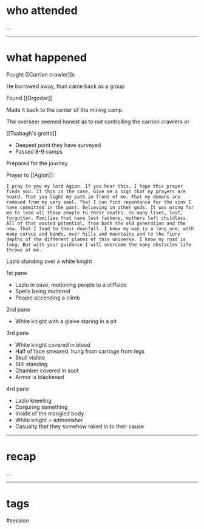 # who attended

...

---
# what happened

Fought [[Carrion crawler]]s

He burrowed away, than came back as a group

Found [[Orgodar]] 

Made it back to the center of the mining camp

The overseer seemed honest as to not controlling the carrion crawlers or

[[Tsabagh's grotto]]
- Deepest point they have surveyed
- Passed 8-9 camps

Prepared for the journey

Prayer to [[Agion]]:
```
I pray to you my lord Agion. If you hear this, I hope this prayer finds you. If this is the case. Give me a sign that my prayers are heard. That you light my path in front of me. That my demons are removed from my very soul. That I can find repentance for the sins I have committed in the past. Believing in other gods. It was wrong for me to lead all those people to their deaths. So many lives, lost, forgotten. Families that have lost fathers, mothers left childless. All of that wasted potential, from both the old generation and the new. That I lead to their downfall. I know my way is a long one, with many curves and bends, over hills and mountains and to the fiery depths of the different planes of this universe. I know my road is long. But with your guidance I will overcome the many obstacles life throws at me.
```

Lazlo standing over a white knight

1st pane
- Lazlo in cave, motioning people to a cliffside
- Spells being muttered
- People accending a climb

2nd pane
- White knight with a glaive staring in a pit

3rd pane
- White knight covered in blood
- Half of face smeared, hung from carriage from legs
- Skull visible
- Still standing
- Chamber covered in soot
- Armor is blackened

4rd pane
- Lazlo kneeling
- Conjuring something
- Inside of the mangled body
- White knight = admonisher
- Casualty that they somehow raked in to their cause

---
# recap

...

---
# tags

#session